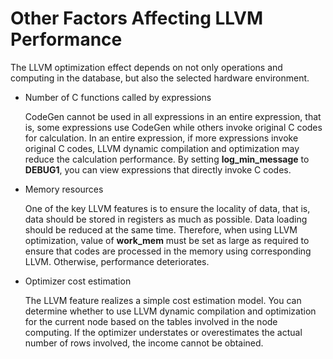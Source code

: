 # Other Factors Affecting LLVM Performance<a name="EN-US_TOPIC_0245374540"></a>

The LLVM optimization effect depends on not only operations and computing in the database, but also the selected hardware environment.

-   Number of C functions called by expressions

    CodeGen cannot be used in all expressions in an entire expression, that is, some expressions use CodeGen while others invoke original C codes for calculation. In an entire expression, if more expressions invoke original C codes, LLVM dynamic compilation and optimization may reduce the calculation performance. By setting  **log\_min\_message**  to  **DEBUG1**, you can view expressions that directly invoke C codes.

-   Memory resources

    One of the key LLVM features is to ensure the locality of data, that is, data should be stored in registers as much as possible. Data loading should be reduced at the same time. Therefore, when using LLVM optimization, value of  **work\_mem**  must be set as large as required to ensure that codes are processed in the memory using corresponding LLVM. Otherwise, performance deteriorates.

-   Optimizer cost estimation

    The LLVM feature realizes a simple cost estimation model. You can determine whether to use LLVM dynamic compilation and optimization for the current node based on the tables involved in the node computing. If the optimizer understates or overestimates the actual number of rows involved, the income cannot be obtained.


